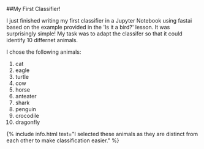 ##My First Classifier!

I just finished writing my first classifier in a Jupyter Notebook using fastai based on the example provided in the 'Is it a bird?' lesson. It was surprisingly simple! My task was to adapt the classifer so that it could identify 10 differnet animals. 

I chose the following animals:
1. cat
2. eagle
3. turtle
4. cow
5. horse
6. anteater
7. shark
8. penguin
9. crocodile
10. dragonfly

{% include info.html text="I selected these animals as they are distinct from each other to make classification easier." %}
